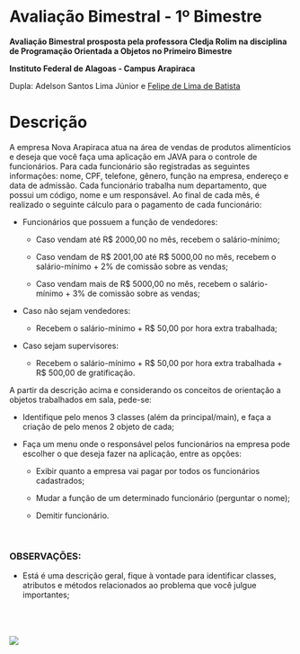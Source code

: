 # Avaliação Bimestral -  1º Bimestre

**Avaliação Bimestral prosposta pela professora Cledja Rolim na disciplina de Programação Orientada a Objetos no Primeiro Bimestre**

**Instituto Federal de Alagoas - Campus Arapiraca**

Dupla: Adelson Santos Lima Júnior e [Felipe de Lima de Batista](https://github.com/Felipkw)

# Descrição

A empresa Nova Arapiraca atua na área de vendas de produtos alimentícios e deseja que você faça uma aplicação em 
JAVA para o controle de funcionários. Para cada funcionário são registradas as seguintes informações: nome, CPF, telefone, gênero, função na empresa, endereço e data de admissão. Cada funcionário trabalha num departamento, que possui um código, nome e um responsável. Ao final de cada mês, é realizado o seguinte cálculo para o pagamento de cada funcionário:

+ Funcionários que possuem a função de vendedores:

  + Caso vendam até R$ 2000,00 no mês, recebem o salário-mínimo;

  + Caso vendam de R$ 2001,00 até R$ 5000,00 no mês, recebem o salário-mínimo + 2% de comissão sobre as vendas;

  + Caso vendam mais de R$ 5000,00 no mês, recebem o salário-mínimo + 3% de comissão sobre as vendas;

+ Caso não sejam vendedores:

  + Recebem o salário-mínimo + R$ 50,00 por hora extra trabalhada;

+ Caso sejam supervisores:

  + Recebem o salário-mínimo + R$ 50,00 por hora extra trabalhada + R$ 500,00 de gratificação.

A partir da descrição acima e considerando os conceitos de orientação a objetos trabalhados em sala, pede-se:

+ Identifique pelo menos 3 classes (além da principal/main), e faça a criação de pelo menos 2 objeto de cada;

+ Faça um menu onde o responsável pelos funcionários na empresa pode escolher o que deseja fazer na aplicação, entre as opções:

  + Exibir quanto a empresa vai pagar por todos os funcionários cadastrados;

  + Mudar a função de um determinado funcionário (perguntar o nome);

  + Demitir funcionário.

<br>

### OBSERVAÇÕES:

+ Está é uma descrição geral, fique à vontade para identificar classes, atributos e métodos relacionados ao problema que você julgue importantes;


<br>
<br>
<br>

<img src="https://www2.ifal.edu.br/campus/arapiraca/comunicacao/arquivos/marcahorizontalpng1.png/@@images/image.png">
